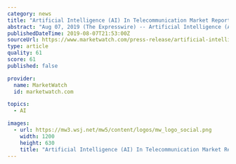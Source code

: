 ```yaml
---
category: news
title: "Artificial Intelligence (AI) In Telecommunication Market Report 2019 to 2027"
abstract: "Aug 07, 2019 (The Expresswire) -- Artificial Intelligence (AI) In the Telecommunication Market report gives the past, current and forecast industry patterns and the conjecture data identification analysis report. This report deals with Revenue, Industry ..."
publishedDateTime: 2019-08-07T21:53:00Z
sourceUrl: https://www.marketwatch.com/press-release/artificial-intelligence-ai-in-telecommunication-market-report-2019-to-2027-2019-08-07
type: article
quality: 61
score: 61
published: false

provider:
  name: MarketWatch
  id: marketwatch.com

topics:
  - AI

images:
  - url: https://mw3.wsj.net/mw5/content/logos/mw_logo_social.png
    width: 1200
    height: 630
    title: "Artificial Intelligence (AI) In Telecommunication Market Report 2019 to 2027"
---
```

